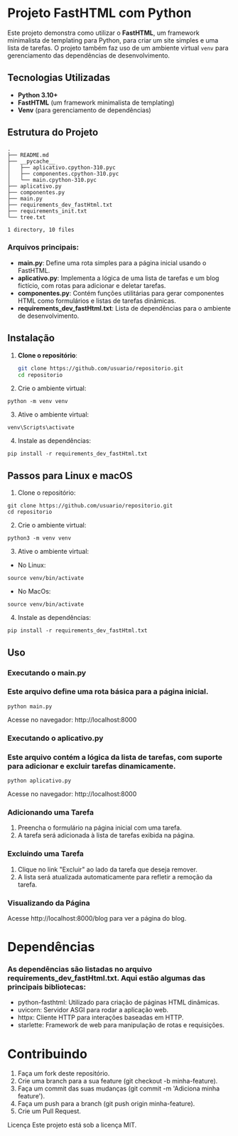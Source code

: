 # Projeto FastHTML com Python

Este projeto demonstra como utilizar o **FastHTML**, um framework minimalista de templating para Python, para criar um site simples e uma lista de tarefas. O projeto também faz uso de um ambiente virtual `venv` para gerenciamento das dependências de desenvolvimento.

## Tecnologias Utilizadas

- **Python 3.10+**
- **FastHTML** (um framework minimalista de templating)
- **Venv** (para gerenciamento de dependências)

## Estrutura do Projeto

```
.
├── README.md
├── __pycache__
│   ├── aplicativo.cpython-310.pyc
│   ├── componentes.cpython-310.pyc
│   └── main.cpython-310.pyc
├── aplicativo.py
├── componentes.py
├── main.py
├── requirements_dev_fastHtml.txt
├── requirements_init.txt
└── tree.txt

1 directory, 10 files
```

### Arquivos principais:

- **main.py**: Define uma rota simples para a página inicial usando o FastHTML.
- **aplicativo.py**: Implementa a lógica de uma lista de tarefas e um blog fictício, com rotas para adicionar e deletar tarefas.
- **componentes.py**: Contém funções utilitárias para gerar componentes HTML como formulários e listas de tarefas dinâmicas.
- **requirements_dev_fastHtml.txt**: Lista de dependências para o ambiente de desenvolvimento.

## Instalação

1. **Clone o repositório**:

   ```bash
   git clone https://github.com/usuario/repositorio.git
   cd repositorio
   ```

2. Crie o ambiente virtual:

```
python -m venv venv
```

3. Ative o ambiente virtual:

```
venv\Scripts\activate
```

4. Instale as dependências:

```
pip install -r requirements_dev_fastHtml.txt
```

## Passos para Linux e macOS

1. Clone o repositório:

```
git clone https://github.com/usuario/repositorio.git
cd repositorio
```

2. Crie o ambiente virtual:

```
python3 -m venv venv
```

3. Ative o ambiente virtual:

- No Linux:

```
source venv/bin/activate
```

- No MacOs:

```
source venv/bin/activate
```

4. Instale as dependências:

```
pip install -r requirements_dev_fastHtml.txt
```

## Uso

### Executando o main.py

### Este arquivo define uma rota básica para a página inicial.

```
python main.py
```

Acesse no navegador: http://localhost:8000

### Executando o aplicativo.py

### Este arquivo contém a lógica da lista de tarefas, com suporte para adicionar e excluir tarefas dinamicamente.

```
python aplicativo.py
```

Acesse no navegador: http://localhost:8000

### Adicionando uma Tarefa

1. Preencha o formulário na página inicial com uma tarefa.
2. A tarefa será adicionada à lista de tarefas exibida na página.

### Excluindo uma Tarefa

1. Clique no link "Excluir" ao lado da tarefa que deseja remover.
2. A lista será atualizada automaticamente para refletir a remoção da tarefa.

### Visualizando da Página

Acesse http://localhost:8000/blog para ver a página do blog.

# Dependências

### As dependências são listadas no arquivo requirements_dev_fastHtml.txt. Aqui estão algumas das principais bibliotecas:

- python-fasthtml: Utilizado para criação de páginas HTML dinâmicas.
- uvicorn: Servidor ASGI para rodar a aplicação web.
- httpx: Cliente HTTP para interações baseadas em HTTP.
- starlette: Framework de web para manipulação de rotas e requisições.

# Contribuindo

1. Faça um fork deste repositório.
2. Crie uma branch para a sua feature (git checkout -b minha-feature).
3. Faça um commit das suas mudanças (git commit -m 'Adiciona minha feature').
4. Faça um push para a branch (git push origin minha-feature).
5. Crie um Pull Request.

Licença
Este projeto está sob a licença MIT.
